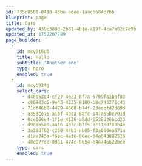 ```yaml
---
id: 735c8501-0410-43be-adee-1aacb684b7bb
blueprint: page
title: Cars
updated_by: 439c380d-2b81-4b1e-a19f-4ca7a02c7d9b
updated_at: 1752207789
page_builder:
  -
    id: mcy9i6u6
    title: Hello
    subtitle: 'Another one'
    type: hero
    enabled: true
  -
    id: mcyb934j
    select_cars:
      - d48b5ac4-cf27-4623-8f7a-57b9fa1bbf83
      - c80943c5-9e43-4235-8180-b8c743271c43
      - 71df46b0-4479-4668-b74f-23eabfd2d69d
      - a35dce75-a1bf-4bea-8afc-147a55bc701d
      - 0ce106e4-1f1e-4136-a8dd-6538d36bcd23
      - d9dab5a0-aa16-4b7c-b7f5-ec11887eab4e
      - 3a38df92-c268-44b1-ab05-f3a060ea571a
      - d1aa245a-f6ec-4e16-96ec-04a043882526
      - 48c977cc-0da1-474c-9654-e44746628bce
    type: cars
    enabled: true
---
```

